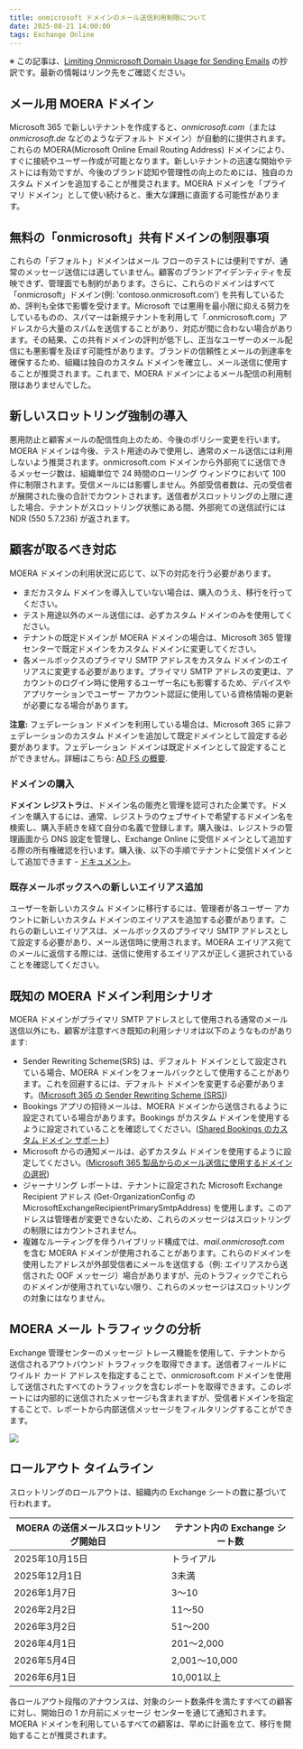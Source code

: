 ```yaml
---
title: onmicrosoft ドメインのメール送信利用制限について
date: 2025-08-21 14:00:00
tags: Exchange Online
---
```

※ この記事は、[Limiting Onmicrosoft Domain Usage for Sending Emails](https://techcommunity.microsoft.com/blog/exchange/limiting-onmicrosoft-domain-usage-for-sending-emails/4446167) の抄訳です。最新の情報はリンク先をご確認ください。

## メール用 MOERA ドメイン

Microsoft 365 で新しいテナントを作成すると、*onmicrosoft.com*（または *onmicrosoft.de* などのようなデフォルト ドメイン）が自動的に提供されます。これらの MOERA(Microsoft Online Email Routing Address) ドメインにより、すぐに接続やユーザー作成が可能となります。新しいテナントの迅速な開始やテストには有効ですが、今後のブランド認知や管理性の向上のためには、独自のカスタム ドメインを追加することが推奨されます。MOERA ドメインを「プライマリ ドメイン」として使い続けると、重大な課題に直面する可能性があります。

## 無料の「onmicrosoft」共有ドメインの制限事項

これらの「デフォルト」ドメインはメール フローのテストには便利ですが、通常のメッセージ送信には適していません。顧客のブランドアイデンティティを反映できず、管理面でも制約があります。さらに、これらのドメインはすべて「onmicrosoft」ドメイン(例: 'contoso.onmicrosoft.com') を共有しているため、評判も全体で影響を受けます。Microsoft では悪用を最小限に抑える努力をしているものの、スパマーは新規テナントを利用して「.onmicrosoft.com」アドレスから大量のスパムを送信することがあり、対応が間に合わない場合があります。その結果、この共有ドメインの評判が低下し、正当なユーザーのメール配信にも悪影響を及ぼす可能性があります。ブランドの信頼性とメールの到達率を確保するため、組織は独自のカスタム ドメインを確立し、メール送信に使用することが推奨されます。これまで、MOERA ドメインによるメール配信の利用制限はありませんでした。

## 新しいスロットリング強制の導入

悪用防止と顧客メールの配信性向上のため、今後のポリシー変更を行います。MOERA ドメインは今後、テスト用途のみで使用し、通常のメール送信には利用しないよう推奨されます。onmicrosoft.com ドメインから外部宛てに送信できるメッセージ数は、組織単位で 24 時間のローリング ウィンドウにおいて 100 件に制限されます。受信メールには影響しません。外部受信者数は、元の受信者が展開された後の合計でカウントされます。送信者がスロットリングの上限に達した場合、テナントがスロットリング状態にある間、外部宛ての送信試行には NDR (550 5.7.236) が返されます。

## 顧客が取るべき対応

MOERA ドメインの利用状況に応じて、以下の対応を行う必要があります。

- まだカスタム ドメインを導入していない場合は、購入のうえ、移行を行ってください。
- テスト用途以外のメール送信には、必ずカスタム ドメインのみを使用してください。
- テナントの既定ドメインが MOERA ドメインの場合は、Microsoft 365 管理センターで既定ドメインをカスタム ドメインに変更してください。
- 各メールボックスのプライマリ SMTP アドレスをカスタム ドメインのエイリアスに変更する必要があります。プライマリ SMTP アドレスの変更は、アカウントのログイン時に使用するユーザー名にも影響するため、デバイスやアプリケーションでユーザー アカウント認証に使用している資格情報の更新が必要になる場合があります。

**注意:** フェデレーション ドメインを利用している場合は、Microsoft 365 に非フェデレーションのカスタム ドメインを追加して既定ドメインとして設定する必要があります。フェデレーション ドメインは既定ドメインとして設定することができません。詳細はこちら: [AD FS の概要](https://learn.microsoft.com/windows-server/identity/ad-fs/ad-fs-overview).

### ドメインの購入

**ドメイン レジストラ**は、ドメイン名の販売と管理を認可された企業です。ドメインを購入するには、通常、レジストラのウェブサイトで希望するドメイン名を検索し、購入手続きを経て自分の名義で登録します。購入後は、レジストラの管理画面から DNS 設定を管理し、Exchange Online に受信ドメインとして追加する際の所有権確認を行います。購入後、以下の手順でテナントに受信ドメインとして追加できます - [ドキュメント](https://learn.microsoft.com/exchange/mail-flow-best-practices/manage-accepted-domains/manage-accepted-domains)。

### 既存メールボックスへの新しいエイリアス追加

ユーザーを新しいカスタム ドメインに移行するには、管理者が各ユーザー アカウントに新しいカスタム ドメインのエイリアスを追加する必要があります。これらの新しいエイリアスは、メールボックスのプライマリ SMTP アドレスとして設定する必要があり、メール送信時に使用されます。MOERA エイリアス宛てのメールに返信する際には、送信に使用するエイリアスが正しく選択されていることを確認してください。

## 既知の MOERA ドメイン利用シナリオ

MOERA ドメインがプライマリ SMTP アドレスとして使用される通常のメール送信以外にも、顧客が注意すべき既知の利用シナリオは以下のようなものがあります:

- Sender Rewriting Scheme(SRS) は、デフォルト ドメインとして設定されている場合、MOERA ドメインをフォールバックとして使用することがあります。これを回避するには、デフォルト ドメインを変更する必要があります。([Microsoft 365 の Sender Rewriting Scheme (SRS)](https://learn.microsoft.com/exchange/reference/sender-rewriting-scheme))
- Bookings アプリの招待メールは、MOERA ドメインから送信されるように設定されている場合があります。Bookings がカスタム ドメインを使用するように設定されていることを確認してください。([Shared Bookings のカスタム ドメイン サポート](https://learn.microsoft.com/microsoft-365/bookings/custom-domain-support))
- Microsoft からの通知メールは、必ずカスタム ドメインを使用するように設定してください。([Microsoft 365 製品からのメール送信に使用するドメインの選択](https://learn.microsoft.com/microsoft-365/admin/email/select-domain-to-use-for-email-from-microsoft-365-products))
- ジャーナリング レポートは、テナントに設定された Microsoft Exchange Recipient アドレス (Get-OrganizationConfig の MicrosoftExchangeRecipientPrimarySmtpAddress) を使用します。このアドレスは管理者が変更できないため、これらのメッセージはスロットリングの制限にはカウントされません。
- 複雑なルーティングを伴うハイブリッド構成では、*mail.onmicrosoft.com* を含む MOERA ドメインが使用されることがあります。これらのドメインを使用したアドレスが外部受信者にメールを送信する（例: エイリアスから送信された OOF メッセージ）場合がありますが、元のトラフィックでこれらのドメインが使用されていない限り、これらのメッセージはスロットリングの対象にはなりません。

## MOERA メール トラフィックの分析

Exchange 管理センターのメッセージ トレース機能を使用して、テナントから送信されるアウトバウンド トラフィックを取得できます。送信者フィールドにワイルド カード アドレスを指定することで、onmicrosoft.com ドメインを使用して送信されたすべてのトラフィックを含むレポートを取得できます。このレポートには内部的に送信されたメッセージも含まれますが、受信者ドメインを指定することで、レポートから内部送信メッセージをフィルタリングすることができます。

![](moera01.jpg)

## ロールアウト タイムライン

スロットリングのロールアウトは、組織内の Exchange シートの数に基づいて行われます。

| **MOERA の送信メールスロットリング開始日** | **テナント内の Exchange シート数** |
| --- | --- |
| 2025年10月15日 | トライアル |
| 2025年12月1日 | 3未満 |
| 2026年1月7日 | 3～10 |
| 2026年2月2日 | 11～50 |
| 2026年3月2日 | 51～200 |
| 2026年4月1日 | 201～2,000 |
| 2026年5月4日 | 2,001～10,000 |
| 2026年6月1日 | 10,001以上 |

各ロールアウト段階のアナウンスは、対象のシート数条件を満たすすべての顧客に対し、開始日の 1 か月前にメッセージ センターを通じて通知されます。MOERA ドメインを利用しているすべての顧客は、早めに計画を立て、移行を開始することが推奨されます。

